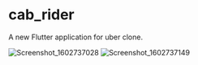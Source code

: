 # cab_rider

A new Flutter application for uber clone.

![Screenshot_1602737028](https://user-images.githubusercontent.com/68109965/96078476-15a8f680-0ebb-11eb-968d-dddc9d9e41fc.png)
![Screenshot_1602737149](https://user-images.githubusercontent.com/68109965/96078486-1cd00480-0ebb-11eb-9282-ec991d91c388.png)
